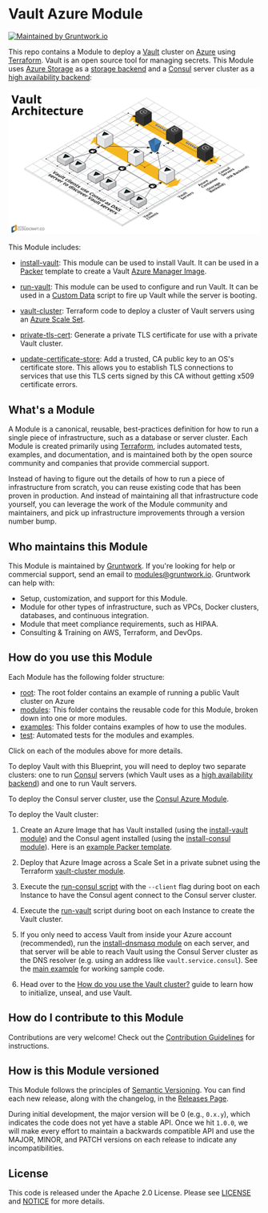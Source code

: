 # Vault Azure Module

[![Maintained by Gruntwork.io](https://img.shields.io/badge/maintained%20by-gruntwork.io-%235849a6.svg)](https://gruntwork.io/?ref=repo_azure_vault)

This repo contains a Module to deploy a [Vault](https://www.vaultproject.io/) cluster on [Azure](https://azure.microsoft.com/) using [Terraform](https://www.terraform.io/). Vault is an open source tool for managing secrets. This Module uses [Azure Storage](https://docs.microsoft.com/en-us/azure/storage/blobs/storage-dotnet-how-to-use-blobs) as a [storage backend](https://www.vaultproject.io/docs/configuration/storage/index.html) and a [Consul](https://www.consul.io) server cluster as a [high availability backend](https://www.vaultproject.io/docs/concepts/ha.html):

![Vault architecture](https://raw.githubusercontent.com/hashicorp/terraform-azurerm-vault/master/_docs/architecture.png)

This Module includes:

* [install-vault](https://github.com/hashicorp/terraform-azurerm-vault/tree/master/modules/install-vault): This module can be used to install Vault. It can be used in a [Packer](https://www.packer.io/) template to create a Vault [Azure Manager Image](https://docs.microsoft.com/en-us/azure/virtual-machines/linux/build-image-with-packer).

* [run-vault](https://github.com/hashicorp/terraform-azurerm-vault/tree/master/modules/run-vault): This module can be used to configure and run Vault. It can be used in a [Custom Data](https://docs.microsoft.com/en-us/azure/virtual-machines/windows/classic/inject-custom-data) script to fire up Vault while the server is booting.

* [vault-cluster](https://github.com/hashicorp/terraform-azurerm-vault/tree/master/modules/vault-cluster): Terraform code to deploy a cluster of Vault servers using an [Azure Scale Set](https://docs.microsoft.com/en-us/azure/virtual-machine-scale-sets/virtual-machine-scale-sets-create).

* [private-tls-cert](https://github.com/hashicorp/terraform-azurerm-vault/tree/master/modules/private-tls-cert): Generate a private TLS certificate for use with a private Vault   cluster.

* [update-certificate-store](https://github.com/hashicorp/terraform-azurerm-vault/tree/master/modules/update-certificate-store): Add a trusted, CA public key to an OS's certificate store. This allows you to establish TLS connections to services that use this TLS certs signed by this CA without getting x509 certificate errors.

## What's a Module

A Module is a canonical, reusable, best-practices definition for how to run a single piece of infrastructure, such as a database or server cluster. Each Module is created primarily using [Terraform](https://www.terraform.io/), includes automated tests, examples, and documentation, and is maintained both by the open source community and companies that provide commercial support.

Instead of having to figure out the details of how to run a piece of infrastructure from scratch, you can reuse existing code that has been proven in production. And instead of maintaining all that infrastructure code yourself, you can leverage the work of the Module community and maintainers, and pick up infrastructure improvements through
a version number bump.

## Who maintains this Module

This Module is maintained by [Gruntwork](http://www.gruntwork.io/). If you're looking for help or commercial support, send an email to [modules@gruntwork.io](mailto:modules@gruntwork.io?Subject=Vault%20Module). Gruntwork can help with:

* Setup, customization, and support for this Module.
* Module for other types of infrastructure, such as VPCs, Docker clusters, databases, and continuous integration.
* Module that meet compliance requirements, such as HIPAA.
* Consulting & Training on AWS, Terraform, and DevOps.

## How do you use this Module

Each Module has the following folder structure:

* [root](https://github.com/hashicorp/terraform-azurerm-vault/tree/master/): The root folder contains an example of running a public Vault cluster on Azure
* [modules](https://github.com/hashicorp/terraform-azurerm-vault/tree/master/modules): This folder contains the reusable code for this Module, broken down into one or more modules.
* [examples](https://github.com/hashicorp/terraform-azurerm-vault/tree/master/examples): This folder contains examples of how to use the modules.
* [test](https://github.com/hashicorp/terraform-azurerm-vault/tree/master/test): Automated tests for the modules and examples.

Click on each of the modules above for more details.

To deploy Vault with this Blueprint, you will need to deploy two separate clusters: one to run [Consul](https://www.consul.io/) servers (which Vault uses as a [high availability backend](https://www.vaultproject.io/docs/concepts/ha.html)) and one to run Vault servers.

To deploy the Consul server cluster, use the [Consul Azure Module](https://github.com/diaxion/terraform-azurerm-consul).

To deploy the Vault cluster:

1. Create an Azure Image that has Vault installed (using the [install-vault module](https://github.com/hashicorp/terraform-azurerm-vault/tree/master/modules/install-vault)) and the Consul agent installed (using the [install-consul module](https://github.com/diaxion/terraform-azurerm-consul/tree/master/modules/install-consul)). Here is an [example Packer template](https://github.com/diaxion/terraform-azurerm-consul/tree/master/examples/consul-image).

1. Deploy that Azure Image across a Scale Set in a private subnet using the Terraform [vault-cluster module](https://github.com/hashicorp/terraform-azurerm-vault/tree/master/modules/vault-cluster).

1. Execute the [run-consul script](https://github.com/diaxion/terraform-azurerm-consul/tree/master/modules/run-consul) with the `--client` flag during boot on each Instance to have the Consul agent connect to the Consul server cluster.

1. Execute the [run-vault](https://github.com/hashicorp/terraform-azurerm-vault/tree/master/modules/run-vault) script during boot on each Instance to create the Vault cluster.

1. If you only need to access Vault from inside your Azure account (recommended), run the [install-dnsmasq module](https://github.com/diaxion/terraform-azurerm-consul/tree/master/modules/install-dnsmasq) on each server, and that server will be able to reach Vault using the Consul Server cluster as the DNS resolver (e.g. using an address like `vault.service.consul`). See the [main example](https://github.com/diaxion/terraform-azurerm-consul/tree/master/MAIN.md) for working sample code.

1. Head over to the [How do you use the Vault cluster?](https://github.com/hashicorp/terraform-azurerm-vault/tree/master/modules/vault-cluster#how-do-you-use-the-vault-cluster) guide
   to learn how to initialize, unseal, and use Vault.

## How do I contribute to this Module

Contributions are very welcome! Check out the [Contribution Guidelines](https://github.com/hashicorp/terraform-azurerm-vault/tree/master/CONTRIBUTING.md) for instructions.

## How is this Module versioned

This Module follows the principles of [Semantic Versioning](http://semver.org/). You can find each new release, along with the changelog, in the [Releases Page](../../releases).

During initial development, the major version will be 0 (e.g., `0.x.y`), which indicates the code does not yet have a stable API. Once we hit `1.0.0`, we will make every effort to maintain a backwards compatible API and use the MAJOR, MINOR, and PATCH versions on each release to indicate any incompatibilities.

## License

This code is released under the Apache 2.0 License. Please see [LICENSE](https://github.com/hashicorp/terraform-azurerm-vault/tree/master/LICENSE) and [NOTICE](https://github.com/hashicorp/terraform-azurerm-vault/tree/master/NOTICE) for more details.
